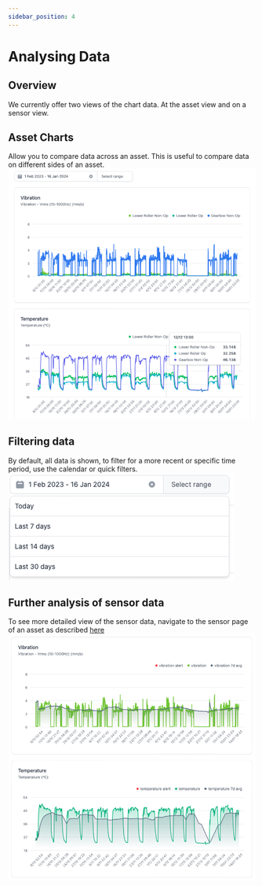 ```yaml
---
sidebar_position: 4
---
```


# Analysing Data

## Overview
We currently offer two views of the chart data. At the asset view and on a sensor view.

## Asset Charts
Allow you to compare data across an asset. This is useful to compare data on different sides of an asset.
![Asset charts](static/asset-charts.png)

## Filtering data
By default, all data is shown, to filter for a more recent or specific time period, use the calendar or quick filters.
![Date filter](static/date-filter.png)

## Further analysis of sensor data
To see more detailed view of the sensor data, navigate to the sensor page of an asset as described [here](/docs/training-software/find-assets#finding-the-sensors-for-an-asset)
![Sensor charts](static/sensor-charts.png)